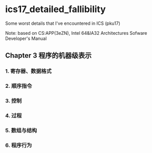 # ics17_detailed_fallibility
Some worst details that I've encountered in ICS (pku17)

Note: based on CS:APP(3eZN), Intel 64&IA32 Architectures Sofware Developer's Manual

## Chapter 3  程序的机器级表示

### 1. 寄存器、数据格式

### 2. 顺序指令

### 3. 控制

### 4. 过程

### 5. 数组与结构

### 6. 程序行为
